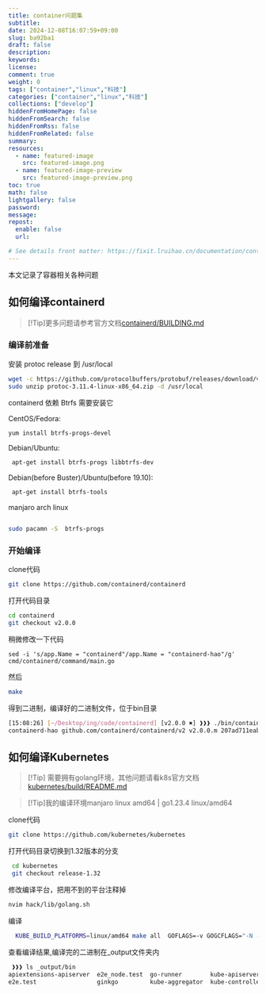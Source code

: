 ```yaml
---
title: container问题集
subtitle:
date: 2024-12-08T16:07:59+09:00
slug: ba92ba1
draft: false
description:
keywords:
license:
comment: true
weight: 0
tags: ["container","linux","科技"]
categories: ["container","linux","科技"]
collections: ["develop"]
hiddenFromHomePage: false
hiddenFromSearch: false
hiddenFromRss: false
hiddenFromRelated: false
summary:
resources:
  - name: featured-image
    src: featured-image.png
  - name: featured-image-preview
    src: featured-image-preview.png
toc: true
math: false
lightgallery: false
password:
message:
repost:
  enable: false
  url:

# See details front matter: https://fixit.lruihao.cn/documentation/content-management/introduction/#front-matter
---
```

本文记录了容器相关各种问题
<!--more-->

## 如何编译containerd

> [!Tip]更多问题请参考官方文档[containerd/BUILDING.md](https://github.com/containerd/containerd/blob/v2.0.0/BUILDING.md)
### 编译前准备


安装 protoc release 到 /usr/local 
```bash
wget -c https://github.com/protocolbuffers/protobuf/releases/download/v3.11.4/protoc-3.11.4-linux-x86_64.zip
sudo unzip protoc-3.11.4-linux-x86_64.zip -d /usr/local

```
containerd 依赖 Btrfs 需要安装它

CentOS/Fedora: 
```bash
yum install btrfs-progs-devel
```
Debian/Ubuntu:
```bash
 apt-get install btrfs-progs libbtrfs-dev
 ```
Debian(before Buster)/Ubuntu(before 19.10):
```bash
 apt-get install btrfs-tools
 ```
manjaro arch linux 

```bash

sudo pacamn -S  btrfs-progs
```

### 开始编译

clone代码
```bash 
git clone https://github.com/containerd/containerd
```
打开代码目录

```bash
cd containerd
git checkout v2.0.0
```

稍微修改一下代码
```
sed -i 's/app.Name = "containerd"/app.Name = "containerd-hao"/g' cmd/containerd/command/main.go
```

然后
```bash
make
```
得到二进制，编译好的二进制文件，位于bin目录
```bash
[15:08:26] [~/Desktop/ing/code/containerd] [v2.0.0 ✖] ❱❱❱ ./bin/containerd -v
containerd-hao github.com/containerd/containerd/v2 v2.0.0.m 207ad711eabd375a01713109a8a197d197ff6542.m
```

## 如何编译Kubernetes

> [!Tip] 需要拥有golang环境，其他问题请看k8s官方文档[kubernetes/build/README.md ](https://github.com/kubernetes/kubernetes/blob/master/build/README.md)

> [!Tip]我的编译环境manjaro linux amd64  | go1.23.4 linux/amd64

clone代码

```bash
git clone https://github.com/kubernetes/kubernetes
```
打开代码目录切换到1.32版本的分支
 ```bash
  cd kubernetes
  git checkout release-1.32 
```
修改编译平台，把用不到的平台注释掉
```bash
nvim hack/lib/golang.sh
```

编译
```bash
  KUBE_BUILD_PLATFORMS=linux/amd64 make all  GOFLAGS=-v GOGCFLAGS="-N -l"
```
查看编译结果,编译完的二进制在_output文件夹内

```bash
 ❱❱❱ ls _output/bin
apiextensions-apiserver  e2e_node.test  go-runner        kube-apiserver           kube-log-runner  kube-scheduler  kubectl          kubelet   mounter
e2e.test                 ginkgo         kube-aggregator  kube-controller-manager  kube-proxy       kubeadm         kubectl-convert  kubemark

```
